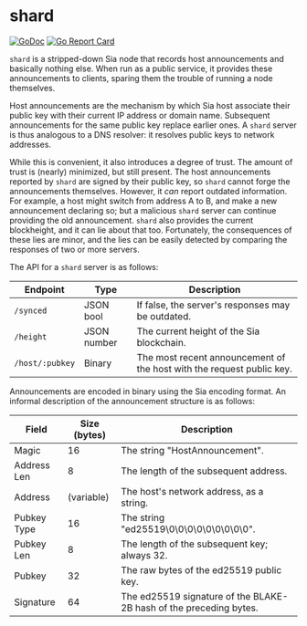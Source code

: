 shard
=====

[![GoDoc](https://godoc.org/lukechampine.com/shard?status.svg)](https://godoc.org/lukechampine.com/shard)
[![Go Report Card](https://goreportcard.com/badge/lukechampine.com/shard)](https://goreportcard.com/report/lukechampine.com/shard)

`shard` is a stripped-down Sia node that records host announcements and
basically nothing else. When run as a public service, it provides these
announcements to clients, sparing them the trouble of running a node themselves.

Host announcements are the mechanism by which Sia host associate their public
key with their current IP address or domain name. Subsequent announcements for
the same public key replace earlier ones. A `shard` server is thus analogous to
a DNS resolver: it resolves public keys to network addresses.

While this is convenient, it also introduces a degree of trust. The amount of
trust is (nearly) minimized, but still present. The host announcements reported
by `shard` are signed by their public key, so `shard` cannot forge the
announcements themselves. However, it *can* report outdated information. For
example, a host might switch from address A to B, and make a new announcement
declaring so; but a malicious `shard` server can continue providing the old
announcement. `shard` also provides the current blockheight, and it can lie
about that too. Fortunately, the consequences of these lies are minor, and the
lies can be easily detected by comparing the responses of two or more servers.

The API for a `shard` server is as follows:

| Endpoint        | Type        | Description                                                           |
|-----------------|-------------|-----------------------------------------------------------------------|
| `/synced`       | JSON bool   | If false, the server's responses may be outdated.                     |
| `/height`       | JSON number | The current height of the Sia blockchain.                             |
| `/host/:pubkey` | Binary      | The most recent announcement of the host with the request public key. |

Announcements are encoded in binary using the Sia encoding format. An informal
description of the announcement structure is as follows:

| Field       | Size (bytes) | Description                                                        |
|-------------|--------------|--------------------------------------------------------------------|
| Magic       | 16           | The string "HostAnnouncement".                                     |
| Address Len | 8            | The length of the subsequent address.                              |
| Address     | (variable)   | The host's network address, as a string.                           |
| Pubkey Type | 16           | The string "ed25519\0\0\0\0\0\0\0\0\0".                            |
| Pubkey Len  | 8            | The length of the subsequent key; always 32.                       |
| Pubkey      | 32           | The raw bytes of the ed25519 public key.                           |
| Signature   | 64           | The ed25519 signature of the BLAKE-2B hash of the preceding bytes. |

